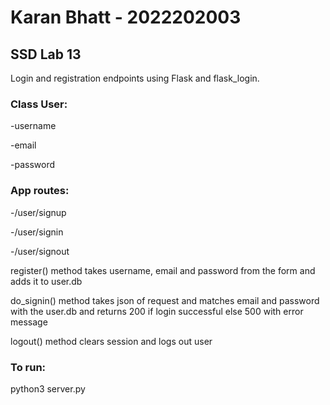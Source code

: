 # Karan Bhatt - 2022202003

## SSD Lab 13

Login and registration endpoints using Flask and flask_login.

### Class User:

-username

-email

-password

### App routes:

-/user/signup

-/user/signin

-/user/signout


register() method takes username, email and password from the form and adds it to user.db

do_signin() method takes json of request and matches email and password with the user.db and returns 200 if login successful else 500 with error message

logout() method clears session and logs out user


### To run:
python3 server.py
